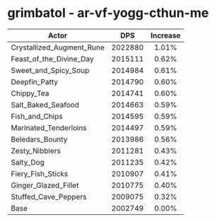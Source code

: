 # grimbatol - ar-vf-yogg-cthun-me
| Actor | DPS | Increase |
|---|:---:|:---:|
|Crystallized_Augment_Rune|2022880|1.01%|
|Feast_of_the_Divine_Day|2015111|0.62%|
|Sweet_and_Spicy_Soup|2014984|0.61%|
|Deepfin_Patty|2014790|0.60%|
|Chippy_Tea|2014741|0.60%|
|Salt_Baked_Seafood|2014663|0.59%|
|Fish_and_Chips|2014595|0.59%|
|Marinated_Tenderloins|2014497|0.59%|
|Beledars_Bounty|2013986|0.56%|
|Zesty_Nibblers|2011281|0.43%|
|Salty_Dog|2011235|0.42%|
|Fiery_Fish_Sticks|2010907|0.41%|
|Ginger_Glazed_Fillet|2010775|0.40%|
|Stuffed_Cave_Peppers|2009075|0.32%|
|Base|2002749|0.00%|
